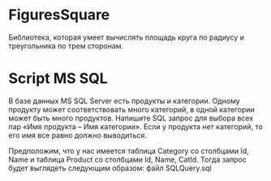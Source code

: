 # FiguresSquare
Библиотека, которая умеет вычислять площадь круга по радиусу и треугольника по трем сторонам.

# Script MS SQL
В базе данных MS SQL Server есть продукты и категории. Одному продукту может соответствовать много категорий, в одной категории может быть много продуктов. Напишите SQL запрос для выбора всех пар «Имя продукта – Имя категории». Если у продукта нет категорий, то его имя все равно должно выводиться.

Предположим, что у нас имеется таблица Category со столбцами Id, Name и таблица Product со столбцами Id, Name, CatId. Тогда запрос будет выглядеть следующим образом: файл SQLQuery.sql
